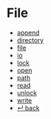 File
======

- [append](append.md)
- [directory](directory.md)
- [file](file.md)
- [io](io.md)
- [lock](lock.md)
- [open](open.md)
- [path](path.md)
- [read](read.md)
- [unlock](unlock.md)
- [write](write.md)
- [↵ back](../README.md)
